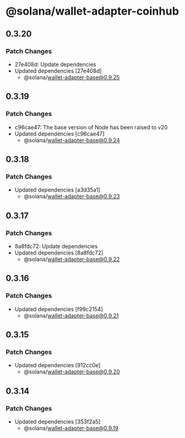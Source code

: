 # @solana/wallet-adapter-coinhub

## 0.3.20

### Patch Changes

- 27e408d: Update dependencies
- Updated dependencies [27e408d]
    - @solana/wallet-adapter-base@0.9.25

## 0.3.19

### Patch Changes

- c96cae47: The base version of Node has been raised to v20
- Updated dependencies [c96cae47]
    - @solana/wallet-adapter-base@0.9.24

## 0.3.18

### Patch Changes

- Updated dependencies [a3d35a1]
    - @solana/wallet-adapter-base@0.9.23

## 0.3.17

### Patch Changes

- 8a8fdc72: Update dependencies
- Updated dependencies [8a8fdc72]
    - @solana/wallet-adapter-base@0.9.22

## 0.3.16

### Patch Changes

- Updated dependencies [f99c2154]
    - @solana/wallet-adapter-base@0.9.21

## 0.3.15

### Patch Changes

- Updated dependencies [912cc0e]
    - @solana/wallet-adapter-base@0.9.20

## 0.3.14

### Patch Changes

- Updated dependencies [353f2a5]
    - @solana/wallet-adapter-base@0.9.19
